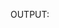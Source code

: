 OUTPUT:

<p align="center">
  <img width="10" height="10" src="![Ekran Görüntüsü (13)](https://user-images.githubusercontent.com/81915186/230473704-c481bb6c-ff22-407f-8266-b8fc967f9387.png)">
</p>

